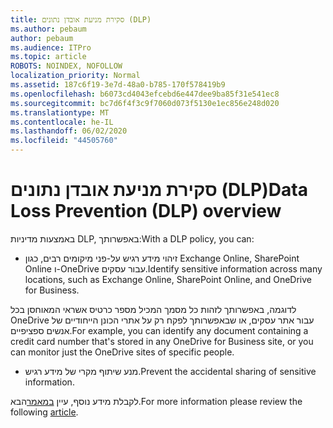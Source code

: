```yaml
---
title: סקירת מניעת אובדן נתונים (DLP)
ms.author: pebaum
author: pebaum
ms.audience: ITPro
ms.topic: article
ROBOTS: NOINDEX, NOFOLLOW
localization_priority: Normal
ms.assetid: 187c6f19-3e7d-48a0-b785-170f578419b9
ms.openlocfilehash: b6073cd4043efcebd6e447dee9ba85f31e541ec8
ms.sourcegitcommit: bc7d6f4f3c9f7060d073f5130e1ec856e248d020
ms.translationtype: MT
ms.contentlocale: he-IL
ms.lasthandoff: 06/02/2020
ms.locfileid: "44505760"
---
```

# <a name="data-loss-prevention-dlp-overview"></a><span data-ttu-id="f0f92-102">סקירת מניעת אובדן נתונים (DLP)</span><span class="sxs-lookup"><span data-stu-id="f0f92-102">Data Loss Prevention (DLP) overview</span></span>

<span data-ttu-id="f0f92-103">באמצעות מדיניות DLP, באפשרותך:</span><span class="sxs-lookup"><span data-stu-id="f0f92-103">With a DLP policy, you can:</span></span>

- <span data-ttu-id="f0f92-104">זיהוי מידע רגיש על-פני מיקומים רבים, כגון Exchange Online, SharePoint Online ו-OneDrive עבור עסקים.</span><span class="sxs-lookup"><span data-stu-id="f0f92-104">Identify sensitive information across many locations, such as Exchange Online, SharePoint Online, and OneDrive for Business.</span></span>


<span data-ttu-id="f0f92-105">לדוגמה, באפשרותך לזהות כל מסמך המכיל מספר כרטיס אשראי המאוחסן בכל OneDrive עבור אתר עסקים, או שבאפשרותך לפקח רק על אתרי הכונן הייחודיים של אנשים ספציפיים.</span><span class="sxs-lookup"><span data-stu-id="f0f92-105">For example, you can identify any document containing a credit card number that's stored in any OneDrive for Business site, or you can monitor just the OneDrive sites of specific people.</span></span>

- <span data-ttu-id="f0f92-106">מנע שיתוף מקרי של מידע רגיש.</span><span class="sxs-lookup"><span data-stu-id="f0f92-106">Prevent the accidental sharing of sensitive information.</span></span>


<span data-ttu-id="f0f92-107">לקבלת מידע נוסף, עיין [במאמר](https://docs.microsoft.com/microsoft-365/compliance/data-loss-prevention-policies)הבא.</span><span class="sxs-lookup"><span data-stu-id="f0f92-107">For more information please review the following [article](https://docs.microsoft.com/microsoft-365/compliance/data-loss-prevention-policies).</span></span>

